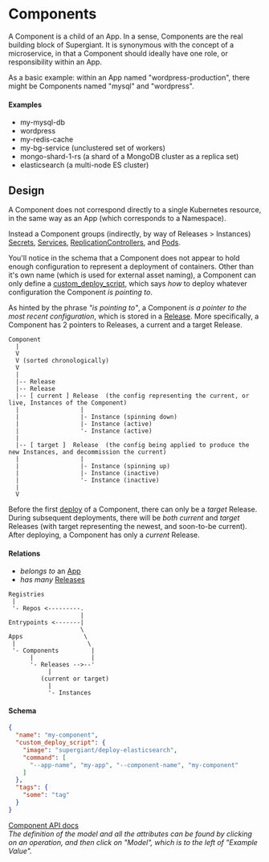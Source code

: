 # Components

A Component is a child of an App. In a sense, Components are the real building
block of Supergiant. It is synonymous with the concept of a microservice, in that
a Component should ideally have one role, or responsibility within an App.

As a basic example: within an App named "wordpress-production", there might be
Components named "mysql" and "wordpress".

#### Examples

- my-mysql-db
- wordpress
- my-redis-cache
- my-bg-service (unclustered set of workers)
- mongo-shard-1-rs (a shard of a MongoDB cluster as a replica set)
- elasticsearch (a multi-node ES cluster)

## Design

A Component does not correspond directly to a single Kubernetes resource, in the
same way as an App (which corresponds to a Namespace).

Instead a Component groups (indirectly, by way of Releases > Instances)
[Secrets](https://github.com/kubernetes/kubernetes/blob/master/docs/design/secrets.md),
[Services](https://github.com/kubernetes/kubernetes/blob/master/docs/design/services.md),
[ReplicationControllers](https://github.com/kubernetes/kubernetes/blob/master/docs/user-guide/replication-controller.md),
and [Pods](https://github.com/kubernetes/kubernetes/blob/master/docs/user-guide/pods.md).

You'll notice in the schema that a Component does not appear to hold enough
configuration to represent a deployment of containers. Other than it's own name
(which is used for external asset naming), a Component can only define a
[custom_deploy_script](custom-deploy-scripts.md), which says _how_ to deploy
whatever configuration the Component _is pointing to_.

As hinted by the phrase _"is pointing to"_, a Component *is a pointer to the
most recent configuration*, which is stored in a [Release](releases). More
specifically, a Component has 2 pointers to Releases, a current and a target
Release.

```
Component
  |
  V
  V (sorted chronologically)
  V
  |
  |-- Release
  |-- Release
  |-- [ current ] Release  (the config representing the current, or live, Instances of the Component)
  |                 |
  |                 |- Instance (spinning down)
  |                 |- Instance (active)
  |                 '- Instance (active)
  |
  |-- [ target ]  Release  (the config being applied to produce the new Instances, and decommission the current)
  |                 |
  |                 |- Instance (spinning up)
  |                 |- Instance (inactive)
  |                 '- Instance (inactive)
  |
  V
```

Before the first [deploy](releases.md#deploying) of a Component, there can only be a
_target_ Release. During subsequent deployments, there will be *both* _current_
and _target_ Releases (with target representing the newest, and soon-to-be
current). After deploying, a Component has only a _current_ Release.

#### Relations

- _belongs to_ an [App](apps.md)
- _has many_ [Releases](releases.md)

```
Registries
 |
 '- Repos <---------.
                    |
Entrypoints <-------|
                    \
Apps                 \
 |                    \
 '- Components         |
      |                |
      '- Releases -->--'
           |
         (current or target)
           |
           '- Instances
```

#### Schema

```json
{
  "name": "my-component",
  "custom_deploy_script": {
    "image": "supergiant/deploy-elasticsearch",
    "command": [
      "--app-name", "my-app", "--component-name", "my-component"
    ]
  },
  "tags": {
    "some": "tag"
  }
}
```

[Component API docs](http://supergiant-batman-364753107.us-east-1.elb.amazonaws.com:31590/docs/#/Components)
<br>
_The definition of the model and all the attributes can be found by clicking on
an operation, and then click on "Model", which is to the left of "Example Value"._
